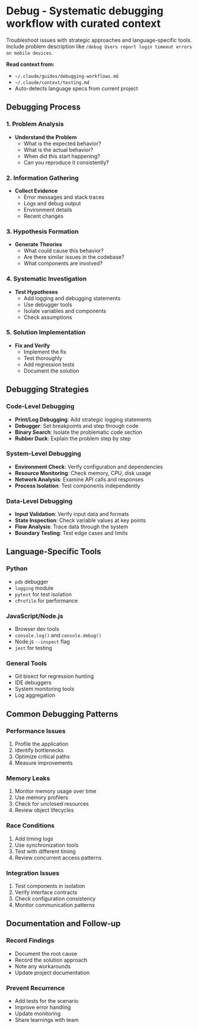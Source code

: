 # Debug - Systematic debugging workflow with curated context

Troubleshoot issues with strategic approaches and language-specific tools. Include problem description like `/debug Users report login timeout errors on mobile devices`.

**Read context from:**
- `~/.claude/guides/debugging-workflows.md`
- `~/.claude/context/testing.md`
- Auto-detects language specs from current project

## Debugging Process

### 1. Problem Analysis
- **Understand the Problem**
  - What is the expected behavior?
  - What is the actual behavior?
  - When did this start happening?
  - Can you reproduce it consistently?

### 2. Information Gathering
- **Collect Evidence**
  - Error messages and stack traces
  - Logs and debug output
  - Environment details
  - Recent changes

### 3. Hypothesis Formation
- **Generate Theories**
  - What could cause this behavior?
  - Are there similar issues in the codebase?
  - What components are involved?

### 4. Systematic Investigation
- **Test Hypotheses**
  - Add logging and debugging statements
  - Use debugger tools
  - Isolate variables and components
  - Check assumptions

### 5. Solution Implementation
- **Fix and Verify**
  - Implement the fix
  - Test thoroughly
  - Add regression tests
  - Document the solution

## Debugging Strategies

### Code-Level Debugging
- **Print/Log Debugging**: Add strategic logging statements
- **Debugger**: Set breakpoints and step through code
- **Binary Search**: Isolate the problematic code section
- **Rubber Duck**: Explain the problem step by step

### System-Level Debugging
- **Environment Check**: Verify configuration and dependencies
- **Resource Monitoring**: Check memory, CPU, disk usage
- **Network Analysis**: Examine API calls and responses
- **Process Isolation**: Test components independently

### Data-Level Debugging
- **Input Validation**: Verify input data and formats
- **State Inspection**: Check variable values at key points
- **Flow Analysis**: Trace data through the system
- **Boundary Testing**: Test edge cases and limits

## Language-Specific Tools

### Python
- `pdb` debugger
- `logging` module
- `pytest` for test isolation
- `cProfile` for performance

### JavaScript/Node.js
- Browser dev tools
- `console.log()` and `console.debug()`
- Node.js `--inspect` flag
- `jest` for testing

### General Tools
- Git bisect for regression hunting
- IDE debuggers
- System monitoring tools
- Log aggregation

## Common Debugging Patterns

### Performance Issues
1. Profile the application
2. Identify bottlenecks
3. Optimize critical paths
4. Measure improvements

### Memory Leaks
1. Monitor memory usage over time
2. Use memory profilers
3. Check for unclosed resources
4. Review object lifecycles

### Race Conditions
1. Add timing logs
2. Use synchronization tools
3. Test with different timing
4. Review concurrent access patterns

### Integration Issues
1. Test components in isolation
2. Verify interface contracts
3. Check configuration consistency
4. Monitor communication patterns

## Documentation and Follow-up

### Record Findings
- Document the root cause
- Record the solution approach
- Note any workarounds
- Update project documentation

### Prevent Recurrence
- Add tests for the scenario
- Improve error handling
- Update monitoring
- Share learnings with team